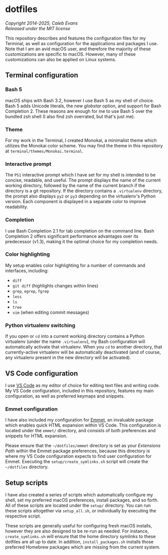 # dotfiles

*Copyright 2014-2025, Caleb Evans*  
*Released under the MIT license*

This repository describes and features the configuration files for my Terminal,
as well as configuration for the applications and packages I use. Note that I am
an avid macOS user, and therefore the majority of these customizations are
specific to macOS. However, many of these customizations can also be applied on
Linux systems.

## Terminal configuration

### Bash 5

macOS ships with Bash 3.2, however I use Bash 5 as my shell of choice. Bash 5
adds Unicode literals, the new *globstar* option, and support for Bash
Completion 2. These reasons are enough for me to use Bash 5 over the bundled zsh
shell (I also find zsh overrated, but that's just me).

### Theme

For my work in the Terminal, I created Monokai, a minimalist theme which
utilizes the Monokai color scheme. You may find the theme in this repository at
`terminal/themes/Monokai.terminal`.

### Interactive prompt

The `PS1` interactive prompt which I have set for my shell is intended to be
concise, readable, and useful. The prompt displays the name of the current
working directory, followed by the name of the current branch if the directory
is a git repository. If the directory contains a `.virtualenv` directory, the
prompt also displays `py2` or `py3` depending on the virtualenv's Python
version. Each component is displayed in a separate color to improve readability.

### Completion

I use Bash Completion 2.1 for tab completion on the command line. Bash
Completion 2 offers significant performance advantages over its predecessor
(v1.3), making it the optimal choice for my completion needs.

### Color highlighting

My setup enables color highlighting for a number of commands and interfaces,
including:

* `diff`
* `git diff` (highlights changes within lines)
* `grep`, `egrep`, `fgrep`
* `less`
* `ls`
* `tree`
* `vim` (when editing commit messages)

### Python virtualenv switching

If you open or `cd` into a current working directory contains a Python
virtualenv (under the name `.virtualenv`), my Bash configuration will
automatically activate that virtualenv. When you `cd` to another directory, that
currently-active virtualenv will be automatically deactivated (and of course,
any virtualenv present in the new directory will be activated).

## VS Code configuration

I use [VS Code](https://code.visualstudio.com/) as my editor of choice for
editing text files and writing code. My VS Code configuration, included in this
repository, features my main configuration, as well as preferred keymaps and
snippets.

### Emmet configuration

I have also included my configuration for [Emmet](http://emmet.io/), an
invaluable package which enables quick HTML expansion within VS Code. This
configuration is located under the `emmet/` directory, and consists of both
preferences and snippets for HTML expansion.

Please ensure that the `~/dotfiles/emmet` directory is set as your *Extensions
Path* within the Emmet package preferences, because this directory is where my
VS Code configuration expects to find user configuration for Emmet. Executing
the `setup/create_symlinks.sh` script will create the `~/dotfiles` directory.

## Setup scripts

I have also created a series of scripts which automatically configure my shell,
set my preferred macOS preferences, install packages, and so forth. All of these
scripts are located under the `setup/` directory. You can run these scripts
altogether via `setup_all.sh`, or individually by executing the respective
script.

These scripts are generally useful for configuring fresh macOS installs, however
they are also designed to be re-run as needed. For instance,
`create_symlinks.sh` will ensure that the home directory symlinks to these
dotfiles are all up to date. In addition, `install_packages.sh` installs those
preferred Homebrew packages which are missing from the current system.

